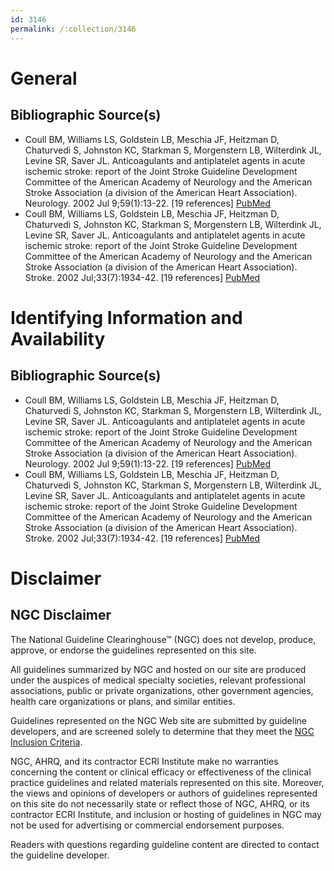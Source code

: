 ```yaml
---
id: 3146
permalink: /:collection/3146
---
```


# General

## Bibliographic Source(s)

- Coull BM, Williams LS, Goldstein LB, Meschia JF, Heitzman D, Chaturvedi S, Johnston KC, Starkman S, Morgenstern LB, Wilterdink JL, Levine SR, Saver JL. Anticoagulants and antiplatelet agents in acute ischemic stroke: report of the Joint Stroke Guideline Development Committee of the American Academy of Neurology and the American Stroke Association (a division of the American Heart Association). Neurology. 2002 Jul 9;59(1):13-22. [19 references] [ PubMed ](http://www.ncbi.nlm.nih.gov/entrez/query.fcgi?cmd=Retrieve&db=pubmed&dopt=Abstract&list_uids=12105302)
- Coull BM, Williams LS, Goldstein LB, Meschia JF, Heitzman D, Chaturvedi S, Johnston KC, Starkman S, Morgenstern LB, Wilterdink JL, Levine SR, Saver JL. Anticoagulants and antiplatelet agents in acute ischemic stroke: report of the Joint Stroke Guideline Development Committee of the American Academy of Neurology and the American Stroke Association (a division of the American Heart Association). Stroke. 2002 Jul;33(7):1934-42. [19 references] [ PubMed ](http://www.ncbi.nlm.nih.gov/entrez/query.fcgi?cmd=Retrieve&db=pubmed&dopt=Abstract&list_uids=12105379)

# Identifying Information and Availability

## Bibliographic Source(s)

- Coull BM, Williams LS, Goldstein LB, Meschia JF, Heitzman D, Chaturvedi S, Johnston KC, Starkman S, Morgenstern LB, Wilterdink JL, Levine SR, Saver JL. Anticoagulants and antiplatelet agents in acute ischemic stroke: report of the Joint Stroke Guideline Development Committee of the American Academy of Neurology and the American Stroke Association (a division of the American Heart Association). Neurology. 2002 Jul 9;59(1):13-22. [19 references] [ PubMed ](http://www.ncbi.nlm.nih.gov/entrez/query.fcgi?cmd=Retrieve&db=pubmed&dopt=Abstract&list_uids=12105302)
- Coull BM, Williams LS, Goldstein LB, Meschia JF, Heitzman D, Chaturvedi S, Johnston KC, Starkman S, Morgenstern LB, Wilterdink JL, Levine SR, Saver JL. Anticoagulants and antiplatelet agents in acute ischemic stroke: report of the Joint Stroke Guideline Development Committee of the American Academy of Neurology and the American Stroke Association (a division of the American Heart Association). Stroke. 2002 Jul;33(7):1934-42. [19 references] [ PubMed ](http://www.ncbi.nlm.nih.gov/entrez/query.fcgi?cmd=Retrieve&db=pubmed&dopt=Abstract&list_uids=12105379)

# Disclaimer

## NGC Disclaimer

The National Guideline Clearinghouse™ (NGC) does not develop, produce, approve, or endorse the guidelines represented on this site.

All guidelines summarized by NGC and hosted on our site are produced under the auspices of medical specialty societies, relevant professional associations, public or private organizations, other government agencies, health care organizations or plans, and similar entities.

Guidelines represented on the NGC Web site are submitted by guideline developers, and are screened solely to determine that they meet the [NGC Inclusion Criteria](/help-and-about/summaries/inclusion-criteria).

NGC, AHRQ, and its contractor ECRI Institute make no warranties concerning the content or clinical efficacy or effectiveness of the clinical practice guidelines and related materials represented on this site. Moreover, the views and opinions of developers or authors of guidelines represented on this site do not necessarily state or reflect those of NGC, AHRQ, or its contractor ECRI Institute, and inclusion or hosting of guidelines in NGC may not be used for advertising or commercial endorsement purposes.

Readers with questions regarding guideline content are directed to contact the guideline developer.

